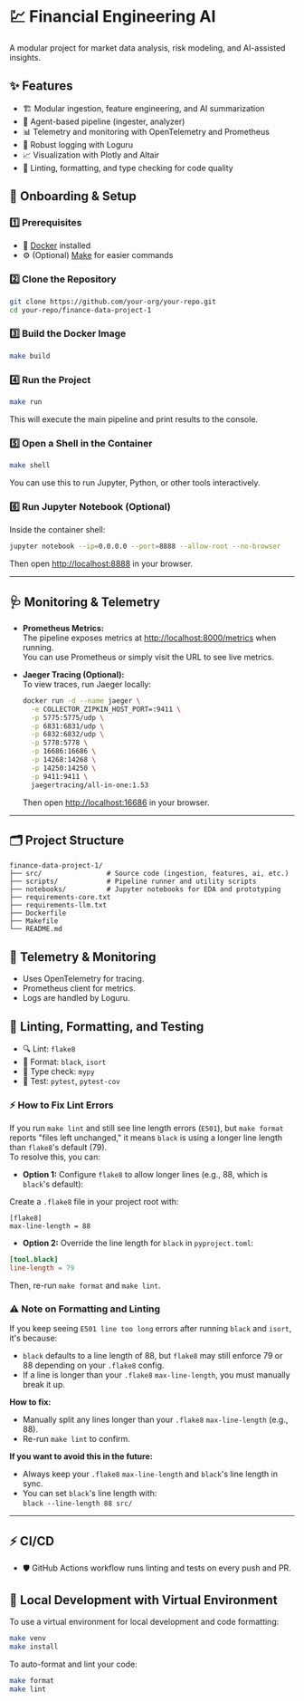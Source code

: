 # 💹 Financial Engineering AI

A modular project for market data analysis, risk modeling, and AI-assisted insights.

## ✨ Features

- 🏗️ Modular ingestion, feature engineering, and AI summarization
- 🤖 Agent-based pipeline (ingester, analyzer)
- 📊 Telemetry and monitoring with OpenTelemetry and Prometheus
- 📝 Robust logging with Loguru
- 📈 Visualization with Plotly and Altair
- 🧹 Linting, formatting, and type checking for code quality

## 🚀 Onboarding & Setup

### 1️⃣ Prerequisites

- 🐳 [Docker](https://www.docker.com/products/docker-desktop/) installed
- ⚙️ (Optional) [Make](https://www.gnu.org/software/make/) for easier commands

### 2️⃣ Clone the Repository

```sh
git clone https://github.com/your-org/your-repo.git
cd your-repo/finance-data-project-1
```

### 3️⃣ Build the Docker Image

```sh
make build
```

### 4️⃣ Run the Project

```sh
make run
```

This will execute the main pipeline and print results to the console.

### 5️⃣ Open a Shell in the Container

```sh
make shell
```

You can use this to run Jupyter, Python, or other tools interactively.

### 6️⃣ Run Jupyter Notebook (Optional)

Inside the container shell:

```sh
jupyter notebook --ip=0.0.0.0 --port=8888 --allow-root --no-browser
```

Then open [http://localhost:8888](http://localhost:8888) in your browser.

---

## 🩺 Monitoring & Telemetry

- **Prometheus Metrics:**  
  The pipeline exposes metrics at [http://localhost:8000/metrics](http://localhost:8000/metrics) when running.  
  You can use Prometheus or simply visit the URL to see live metrics.

- **Jaeger Tracing (Optional):**  
  To view traces, run Jaeger locally:
  ```sh
  docker run -d --name jaeger \
    -e COLLECTOR_ZIPKIN_HOST_PORT=:9411 \
    -p 5775:5775/udp \
    -p 6831:6831/udp \
    -p 6832:6832/udp \
    -p 5778:5778 \
    -p 16686:16686 \
    -p 14268:14268 \
    -p 14250:14250 \
    -p 9411:9411 \
    jaegertracing/all-in-one:1.53
  ```
  Then open [http://localhost:16686](http://localhost:16686) in your browser.

---

## 🗂️ Project Structure

```
finance-data-project-1/
├── src/                # Source code (ingestion, features, ai, etc.)
├── scripts/            # Pipeline runner and utility scripts
├── notebooks/          # Jupyter notebooks for EDA and prototyping
├── requirements-core.txt
├── requirements-llm.txt
├── Dockerfile
├── Makefile
└── README.md
```

## 📡 Telemetry & Monitoring

- Uses OpenTelemetry for tracing.
- Prometheus client for metrics.
- Logs are handled by Loguru.

## 🧹 Linting, Formatting, and Testing

- 🔍 Lint: `flake8`
- 🎨 Format: `black`, `isort`
- 🧐 Type check: `mypy`
- 🧪 Test: `pytest`, `pytest-cov`

### ⚡ How to Fix Lint Errors

If you run `make lint` and still see line length errors (`E501`), but `make format` reports "files left unchanged," it means `black` is using a longer line length than `flake8`'s default (79).  
To resolve this, you can:

- **Option 1:** Configure `flake8` to allow longer lines (e.g., 88, which is `black`'s default):

Create a `.flake8` file in your project root with:

```
[flake8]
max-line-length = 88
```

- **Option 2:** Override the line length for `black` in `pyproject.toml`:

```toml
[tool.black]
line-length = 79
```

Then, re-run `make format` and `make lint`.

### ⚠️ Note on Formatting and Linting

If you keep seeing `E501 line too long` errors after running `black` and `isort`, it's because:
- `black` defaults to a line length of 88, but `flake8` may still enforce 79 or 88 depending on your `.flake8` config.
- If a line is longer than your `.flake8` `max-line-length`, you must manually break it up.

**How to fix:**
- Manually split any lines longer than your `.flake8` `max-line-length` (e.g., 88).
- Re-run `make lint` to confirm.

**If you want to avoid this in the future:**
- Always keep your `.flake8` `max-line-length` and `black`'s line length in sync.
- You can set `black`'s line length with:  
  `black --line-length 88 src/`

---

## ⚡ CI/CD

- 🛡️ GitHub Actions workflow runs linting and tests on every push and PR.

## 🐍 Local Development with Virtual Environment

To use a virtual environment for local development and code formatting:

```sh
make venv
make install
```

To auto-format and lint your code:

```sh
make format
make lint
```